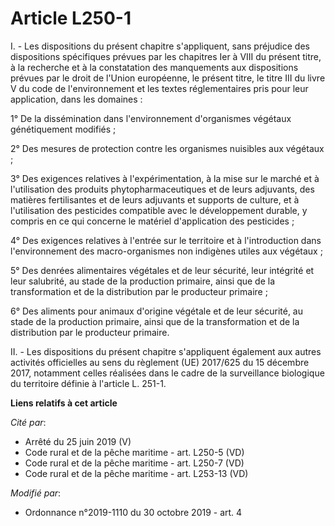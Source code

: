 # Article L250-1

I. - Les dispositions du présent chapitre s'appliquent, sans préjudice des dispositions spécifiques prévues par les chapitres
Ier à VIII du présent titre, à la recherche et à la constatation des manquements aux dispositions prévues par le droit de
l'Union européenne, le présent titre, le titre III du livre V du code de l'environnement et les textes réglementaires pris
pour leur application, dans les domaines :

1° De la dissémination dans l'environnement d'organismes végétaux génétiquement modifiés ;

2° Des mesures de protection contre les organismes nuisibles aux végétaux ;

3° Des exigences relatives à l'expérimentation, à la mise sur le marché et à l'utilisation des produits phytopharmaceutiques
et de leurs adjuvants, des matières fertilisantes et de leurs adjuvants et supports de culture, et à l'utilisation des
pesticides compatible avec le développement durable, y compris en ce qui concerne le matériel d'application des pesticides ;

4° Des exigences relatives à l'entrée sur le territoire et à l'introduction dans l'environnement des macro-organismes non
indigènes utiles aux végétaux ;

5° Des denrées alimentaires végétales et de leur sécurité, leur intégrité et leur salubrité, au stade de la production
primaire, ainsi que de la transformation et de la distribution par le producteur primaire ;

6° Des aliments pour animaux d'origine végétale et de leur sécurité, au stade de la production primaire, ainsi que de la
transformation et de la distribution par le producteur primaire.

II. - Les dispositions du présent chapitre s'appliquent également aux autres activités officielles au sens du règlement (UE)
2017/625 du 15 décembre 2017, notamment celles réalisées dans le cadre de la surveillance biologique du territoire définie à
l'article L. 251-1.

**Liens relatifs à cet article**

_Cité par_:

  - Arrêté du 25 juin 2019 (V)
  - Code rural et de la pêche maritime - art. L250-5 (VD)
  - Code rural et de la pêche maritime - art. L250-7 (VD)
  - Code rural et de la pêche maritime - art. L253-13 (VD)

_Modifié par_:

  - Ordonnance n°2019-1110 du 30 octobre 2019 - art. 4
